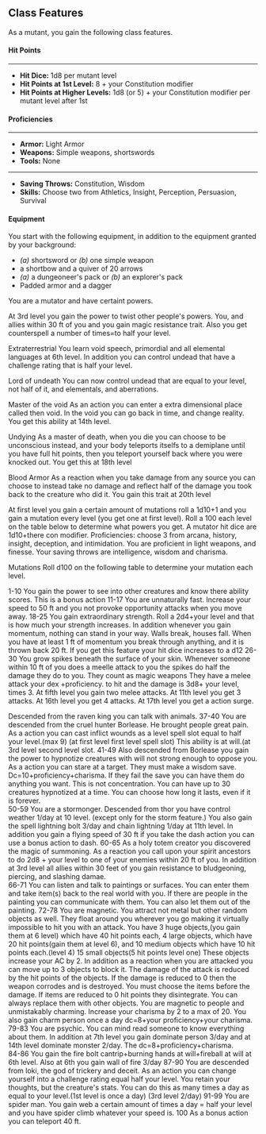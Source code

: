 ## Class Features
As a mutant, you gain the following class features.
#### Hit Points
___
- **Hit Dice:** 1d8 per mutant level
- **Hit Points at 1st Level:** 8 + your Constitution modifier
- **Hit Points at Higher Levels:** 1d8 (or 5) + your Constitution modifier per mutant level after 1st

#### Proficiencies
___
- **Armor:** Light Armor
- **Weapons:** Simple weapons, shortswords
- **Tools:** None

___
- **Saving Throws:** Constitution, Wisdom
- **Skills:** Choose two from Athletics, Insight, Perception, Persuasion, Survival

#### Equipment
You start with the following equipment, in addition to the equipment granted by your background:
- *(a)* shortsword or *(b)* one simple weapon
- a shortbow and a quiver of 20 arrows
- *(a)* a dungeoneer's pack or *(b)* an explorer's pack
- Padded armor and a dagger






You are a mutator and have certaint powers.

At 3rd level you gain the power to twist other people's powers. You, and allies within 30 ft of you and you gain magic resistance trait. Also you get counterspell a number of times=to half your level.

Extraterrestrial
You learn void speech, primordial and all elemental languages at 6th level. In addition you can control undead that have a challenge rating that is half your level.


Lord of undeath
You can now control undead that are equal to your level, not half of it, and elementals, and aberrations.


Master of the void
As an action you can enter a extra dimensional place called then void. In the void you can go back in time, and change reality. You get this ability at 14th level.


Undying
As a master of death, when you die you can choose to be unconscious instead, and your body teleports itselfs to a demiplane until you have full hit points, then you teleport yourself back where you were knocked out. You get this at 18th level



Blood Armor
As a reaction when you take damage from any source you can choose to instead take no damage and reflect half of the damage you took back to the creature who did it. You gain this trait at 20th level

At first level you gain a certain amount of mutations roll a 1d10+1 and you gain a mutation every level (you get one at first level). Roll a 100 each level on the table below to determine what powers you get. A mutator hit dice are 1d10+there con modifier. Proficiencies: choose 3 from arcana, history, insight, deception, and intimidation. You are proficient in light weapons, and finesse. Your saving throws are intelligence, wisdom and charisma.     

Mutations
Roll d100 on the following table to determine your mutation each level.

1-10
You gain the power to see into other creatures and know there ability scores. This is a bonus action
11-17
You are unnaturally fast. Increase your speed to 50 ft and you not provoke opportunity attacks when you move away.
18-25
You gain extraordinary strength. Roll a 2d4+your level and that is how much your strength increases. In addition whenever you gain momentum, nothing can stand in your way. Walls break, houses fall. When you have at least 1 ft of momentum you break through anything, and it is thrown back 20 ft. If you get this feature your hit dice increases to a d12
26-30
You grow spikes beneath the surface of your skin. Whenever someone within 10 ft of you does a meelle attack to you the spikes do half the damage they do to you. They count as magic weapons They have a melee attack your dex +proficiency. to hit and the damage is 3d8+ your level, times 3. At fifth level you gain two melee attacks. At 11th level you get 3 attacks. At 16th level you get 4 attacks. At 17th level you get a action surge.     


Descended from the raven king you can talk with animals.
37-40
You are descended from the cruel hunter Borlease. He brought people great pain. As a action you can cast inflict wounds as a level spell slot equal to half your level.(max 9) (at first level first level spell slot) This ability is at will.(at 3rd level second level slot.
41-49
Also descended from Borlease you gain the power to hypnotize creatures with will not strong enough to oppose you. As a action you can stare at a target. They must make a wisdom save. Dc=10+proficiency+charisma. If they fail the save you can have them do anything you want. This is not concentration. You can have up to 30 creatures hypnotized at a time. You can choose how long it lasts, even if it is forever.   
50-59
You are a stormonger. Descended from thor you have control weather 1/day  at 10 level. (except only for the storm feature.) You also gain the spell lightning bolt 3/day and chain lightning 1/day at 11th level. In addition you gain a flying speed of 30 ft if you take the dash action you can use a bonus action to dash.
60-65
As a holy totem creator you discovered the magic of summoning. As a reaction you call upon your spirit ancestors to do 2d8 +  your level to one of your enemies within 20 ft of you. In addition at 3rd level all allies within 30 feet of you gain resistance to bludgeoning, piercing, and slashing damae.  
66-71
You can listen and talk to paintings or surfaces. You can enter them and take  item(s) back to the real world with you. If there are people in the painting you can communicate with them. You can also let them out of the painting.
72-78
You are magnetic. You attract not metal but other random objects as well. They float around you wherever you go making it virtually impossible to hit you with an attack. You have 3 huge objects,(you gain them at 6 level) which have 40 hit points each, 4 large objects, which have 20  hit points(gain them at level 6), and 10 medium objects which have 10 hit points each.(level 4) 15 small objects(5 hit points level one) These objects increase your AC by 2. In addition as a reaction when you are attacked you can move up to 3 objects to block it. The damage of the attack is reduced by the hit points of the objects. If the damage is reduced to 0 then the weapon corrodes and is destroyed. You must choose the items before the damage. If items are reduced to 0 hit points they disintegrate. You can always replace them with other objects. You are magnetic to people and unmistakably charming. Increase your charisma by 2 to a max of 20. You also gain charm person once a day dc=8+your proficiency+your charisma.
79-83
You are psychic. You can mind read someone to know everything about them. In addition at 7th level you gain dominate person 3/day and at 14th level dominate monster 2/day. The dc=8+proficiency+charisma.  
84-86
You gain the fire bolt cantrip+burning hands at will+fireball at will at 6th level. Also at 6th you gain wall of fire 3/day
87-90
You are descended from loki, the god of trickery and deceit. As an action you can change yourself into a challenge rating equal half your level. You retain your thoughts, but the creature's stats.  You can do this as many times a day as equal to your level.(1st level is once a day) (3rd level 2/day)
91-99
 You are spider man. You gain web a certain amount of times a day = half your level and you have spider climb whatever your speed is.
100
As a bonus action you can teleport 40 ft.

